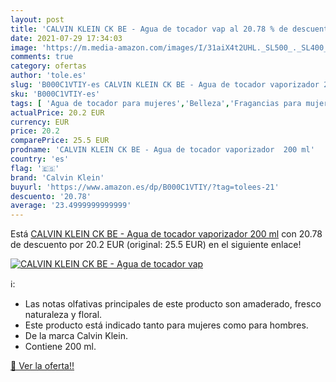 ```yaml
---
layout: post
title: 'CALVIN KLEIN CK BE - Agua de tocador vap al 20.78 % de descuento'
date: 2021-07-29 17:34:03
image: 'https://m.media-amazon.com/images/I/31aiX4t2UHL._SL500_._SL400_.jpg'
comments: true
category: ofertas
author: 'tole.es'
slug: 'B000C1VTIY-es CALVIN KLEIN CK BE - Agua de tocador vaporizador 200 ml'
sku: 'B000C1VTIY-es'
tags: [ 'Agua de tocador para mujeres','Belleza','Fragancias para mujeres','Perfumes y fragancias','agua','calvin klein','de','tocador', ]
actualPrice: 20.2 EUR
currency: EUR
price: 20.2
comparePrice: 25.5 EUR
prodname: 'CALVIN KLEIN CK BE - Agua de tocador vaporizador  200 ml'
country: 'es'
flag: '🇪🇸'
brand: 'Calvin Klein'
buyurl: 'https://www.amazon.es/dp/B000C1VTIY/?tag=tolees-21'
descuento: '20.78'
average: '23.4999999999999'
---
```


Está [CALVIN KLEIN CK BE - Agua de tocador vaporizador  200 ml](https://www.amazon.es/dp/B000C1VTIY/?tag=tolees-21) con 20.78 de descuento por 20.2 EUR (original: 25.5 EUR) en el siguiente enlace!

[![CALVIN KLEIN CK BE - Agua de tocador vap](https://m.media-amazon.com/images/I/31aiX4t2UHL._SL500_._SL400_.jpg)](https://www.amazon.es/dp/B000C1VTIY/?tag=tolees-21)

ℹ️:

- Las notas olfativas principales de este producto son amaderado, fresco naturaleza y floral.
- Este producto está indicado tanto para mujeres como para hombres.
- De la marca Calvin Klein.
- Contiene 200 ml.

[🛒 Ver la oferta!!](https://www.amazon.es/dp/B000C1VTIY/?tag=tolees-21)
